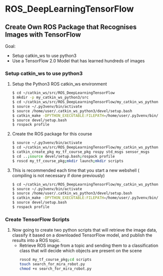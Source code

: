 # ROS_DeepLearningTensorFlow

## Create Own ROS Package that Recognises Images with TensorFlow

Goal:
- Setup catkin_ws to use python3
- Use a TensorFlow 2.0 Model that has learned hundreds of images

### Setup catkin_ws to use python3
1. Setup the Python3 ROS catkin_ws environment
    ```sh
    $ cd ~/catkin_ws/src/ROS_DeepLearningTensorFlow
    $ mkdir -p my_catkin_ws_python3/src
    $ cd ~/catkin_ws/src/ROS_DeepLearningTensorFlow/my_catkin_ws_python3
    $ source ~/.py3venv/bin/activate
    $ source /home/user/.catkin_ws_python3/devel/setup.bash
    $ catkin_make -DPYTHON_EXECUTABLE:FILEPATH=/home/user/.py3venv/bin/python
    $ source devel/setup.bash
    $ rospack profile
    ```


2. Create the ROS package for this course
    ```sh
    $ source ~/.py3venv/bin/activate
    $ cd ~/catkin_ws/src/ROS_DeepLearningTensorFlow/my_catkin_ws_python3/src
    $ catkin_create_pkg my_tf_course_pkg rospy std_msgs sensor_msgs
    $ cd ..;source devel/setup.bash;rospack profile
    $ roscd my_tf_course_pkg;mkdir launch;mkdir scripts
    ```

3. This is recommended each time that you start a new webshell ( compiling is not necessary if done previously)
    ```sh
    $ cd ~/catkin_ws/src/ROS_DeepLearningTensorFlow/my_catkin_ws_python3
    $ source ~/.py3venv/bin/activate
    $ source /home/user/.catkin_ws_python3/devel/setup.bash
    $ catkin_make -DPYTHON_EXECUTABLE:FILEPATH=/home/user/.py3venv/bin/python
    $ source devel/setup.bash
    $ rospack profile
    ```

### Create TensorFlow Scripts
1. Now going to create two python scripts that will retrieve the image data, classify it based on a downloaded TensorFlow model, and publish the results into a ROS topic.
    - Retrieve ROS image from a topic and sending them to a classification class that will decide which objects are present on the scene
        ```sh
        roscd my_tf_course_pkg;cd scripts
        touch search_for_mira_robot.py
        chmod +x search_for_mira_robot.py
        ```